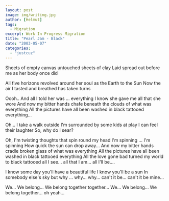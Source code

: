```yaml
---
layout: post
image: img/writing.jpg
author: [Helmut]
tags:
  - Migration
excerpt: Work In Progress Migration
title: "Pearl Jam - Black"
date: "2003-05-07"
categories: 
  - "justcuz"
---
```


Sheets of empty canvas untouched sheets of clay Laid spread out before me as her body once did

All five horizons revolved around her soul as the Earth to the Sun Now the air I tasted and breathed has taken turns

Oooh.. And all I told her was ... everything I know she gave me all that she wore And now my bitter hands chafe beneath the clouds of what was everything All the pictures have all been washed in black tattooed everything...

Oh... I take a walk outside I'm surrounded by some kids at play I can feel their laughter So, why do I sear?

Oh, I'm twisting thoughts that spin round my head I'm spinning ... I'm spinning How quick the sun can drop away... And now my bitter hands cradle broken glass of what was everything All the pictures have all been washed in black tattooed everything All the love gone bad turned my world to black tattooed all I see... all that I am... all I'll be....

I know some day you'll have a beautiful life I know you'll be a sun In somebody else's sky but why ... why... why... can't it be... can't it be mine...

We... We belong... We belong together together... We... We belong... We belong together... oh yeah...
